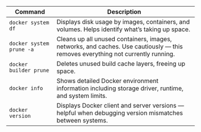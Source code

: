 | Command                  | Description                                                                                                                    |
| ------------------------ | ------------------------------------------------------------------------------------------------------------------------------ |
| `docker system df`       | Displays disk usage by images, containers, and volumes. Helps identify what’s taking up space.                                 |
| `docker system prune -a` | Cleans up all unused containers, images, networks, and caches. Use cautiously — this removes everything not currently running. |
| `docker builder prune`   | Deletes unused build cache layers, freeing up space.                                                                           |
| `docker info`            | Shows detailed Docker environment information including storage driver, runtime, and system limits.                            |
| `docker version`         | Displays Docker client and server versions — helpful when debugging version mismatches between systems.                        |